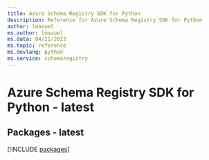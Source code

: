 ```yaml
---
title: Azure Schema Registry SDK for Python
description: Reference for Azure Schema Registry SDK for Python
author: lmazuel
ms.author: lmazuel
ms.data: 04/21/2023
ms.topic: reference
ms.devlang: python
ms.service: schemaregistry
---
```

# Azure Schema Registry SDK for Python - latest
## Packages - latest
[!INCLUDE [packages](schema-registry-index.md)]